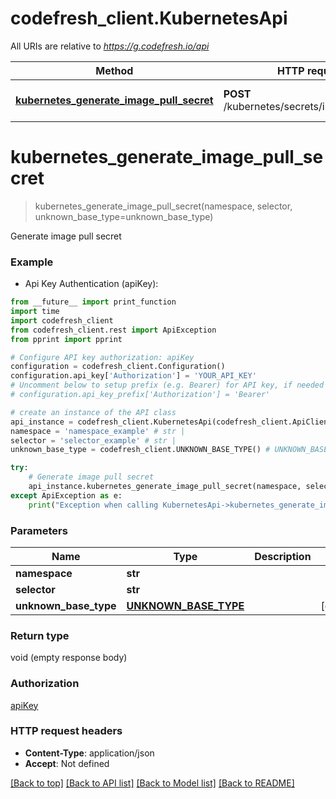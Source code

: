 # codefresh_client.KubernetesApi

All URIs are relative to *https://g.codefresh.io/api*

Method | HTTP request | Description
------------- | ------------- | -------------
[**kubernetes_generate_image_pull_secret**](KubernetesApi.md#kubernetes_generate_image_pull_secret) | **POST** /kubernetes/secrets/imagePullSecret | Generate image pull secret


# **kubernetes_generate_image_pull_secret**
> kubernetes_generate_image_pull_secret(namespace, selector, unknown_base_type=unknown_base_type)

Generate image pull secret

### Example

* Api Key Authentication (apiKey): 
```python
from __future__ import print_function
import time
import codefresh_client
from codefresh_client.rest import ApiException
from pprint import pprint

# Configure API key authorization: apiKey
configuration = codefresh_client.Configuration()
configuration.api_key['Authorization'] = 'YOUR_API_KEY'
# Uncomment below to setup prefix (e.g. Bearer) for API key, if needed
# configuration.api_key_prefix['Authorization'] = 'Bearer'

# create an instance of the API class
api_instance = codefresh_client.KubernetesApi(codefresh_client.ApiClient(configuration))
namespace = 'namespace_example' # str | 
selector = 'selector_example' # str | 
unknown_base_type = codefresh_client.UNKNOWN_BASE_TYPE() # UNKNOWN_BASE_TYPE |  (optional)

try:
    # Generate image pull secret
    api_instance.kubernetes_generate_image_pull_secret(namespace, selector, unknown_base_type=unknown_base_type)
except ApiException as e:
    print("Exception when calling KubernetesApi->kubernetes_generate_image_pull_secret: %s\n" % e)
```

### Parameters

Name | Type | Description  | Notes
------------- | ------------- | ------------- | -------------
 **namespace** | **str**|  | 
 **selector** | **str**|  | 
 **unknown_base_type** | [**UNKNOWN_BASE_TYPE**](UNKNOWN_BASE_TYPE.md)|  | [optional] 

### Return type

void (empty response body)

### Authorization

[apiKey](../README.md#apiKey)

### HTTP request headers

 - **Content-Type**: application/json
 - **Accept**: Not defined

[[Back to top]](#) [[Back to API list]](../README.md#documentation-for-api-endpoints) [[Back to Model list]](../README.md#documentation-for-models) [[Back to README]](../README.md)


